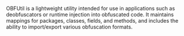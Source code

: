OBFUtil is a lightweight utility intended for use in applications such as deobfuscators or runtime injection into obfuscated code.  It maintains mappings for packages, classes, fields, and methods, and includes the ability to import/export various obfuscation formats.